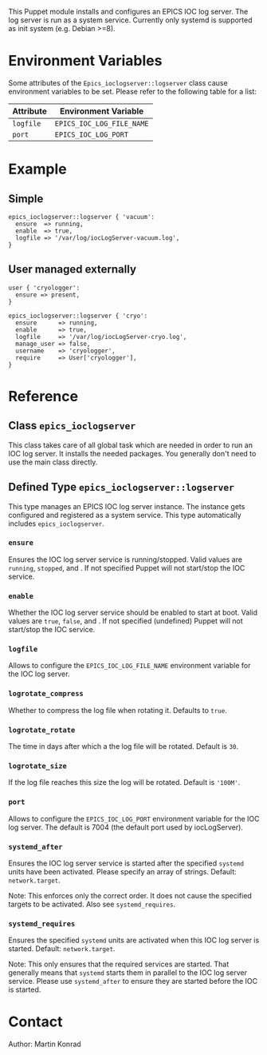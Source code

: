 This Puppet module installs and configures an EPICS IOC log server. The log
server is run as a system service. Currently only systemd is supported as init
system (e.g. Debian >=8).

# Environment Variables

Some attributes of the `Epics_ioclogserver::logserver` class cause environment
variables to be set. Please refer to the following table for a list:

| Attribute | Environment Variable      |
|-----------|---------------------------|
| `logfile` | `EPICS_IOC_LOG_FILE_NAME` |
| `port`    | `EPICS_IOC_LOG_PORT`      |

# Example

## Simple

```
epics_ioclogserver::logserver { 'vacuum':
  ensure  => running,
  enable  => true,
  logfile => '/var/log/iocLogServer-vacuum.log',
}
```

## User managed externally

```
user { 'cryologger':
  ensure => present,
}

epics_ioclogserver::logserver { 'cryo':
  ensure      => running,
  enable      => true,
  logfile     => '/var/log/iocLogServer-cryo.log',
  manage_user => false,
  username    => 'cryologger',
  require     => User['cryologger'],
}
```

# Reference

## Class `epics_ioclogserver`

This class takes care of all global task which are needed in order to run an IOC
log server. It installs the needed packages. You generally don't need to use the
main class directly.

## Defined Type `epics_ioclogserver::logserver`

This type manages an EPICS IOC log server instance. The instance gets configured
and registered as a system service. This type automatically includes
`epics_ioclogserver`.

### `ensure`

Ensures the IOC log server service is running/stopped. Valid values are
`running`, `stopped`, and <undefined>. If not specified Puppet will not
start/stop the IOC service.

### `enable`

Whether the IOC log server service should be enabled to start at boot. Valid
values are `true`, `false`, and <undefined>. If not specified (undefined) Puppet
will not start/stop the IOC service.

### `logfile`

Allows to configure the `EPICS_IOC_LOG_FILE_NAME` environment variable for the IOC
log server.

### `logrotate_compress`

Whether to compress the log file when rotating it. Defaults to `true`.

### `logrotate_rotate`

The time in days after which a the log file will be rotated. Default is `30`.

### `logrotate_size`

If the log file reaches this size the log will be rotated. Default is `'100M'`.

### `port`

Allows to configure the `EPICS_IOC_LOG_PORT` environment variable for the IOC
log server. The default is 7004 (the default port used by iocLogServer).

### `systemd_after`

Ensures the IOC log server service is started after the specified `systemd`
units have been activated. Please specify an array of strings. Default:
`network.target`.

Note: This enforces only the correct order. It does not cause the specified
targets to be activated. Also see `systemd_requires`.

### `systemd_requires`

Ensures the specified `systemd` units are activated when this IOC log server is
started. Default: `network.target`.

Note: This only ensures that the required services are started. That generally
means that `systemd` starts them in parallel to the IOC log server service.
Please use `systemd_after` to ensure they are started before the IOC is started.

# Contact

Author: Martin Konrad <konrad at frib.msu.edu>